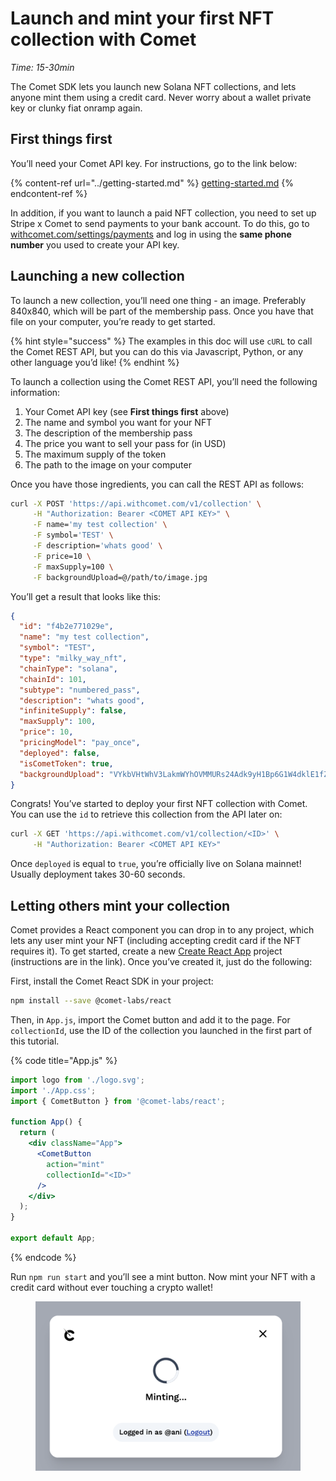 # Launch and mint your first NFT collection with Comet

_Time: 15-30min_

The Comet SDK lets you launch new Solana NFT collections, and lets anyone mint them using a credit card. Never worry about a wallet private key or clunky fiat onramp again.

## First things first

You’ll need your Comet API key. For instructions, go to the link below:

{% content-ref url="../getting-started.md" %}
[getting-started.md](../getting-started.md)
{% endcontent-ref %}

In addition, if you want to launch a paid NFT collection, you need to set up Stripe x Comet to send payments to your bank account. To do this, go to [withcomet.com/settings/payments](http://withcomet.com/settings/payments) and log in using the **same phone number** you used to create your API key.

## Launching a new collection

To launch a new collection, you’ll need one thing - an image. Preferably 840x840, which will be part of the membership pass. Once you have that file on your computer, you’re ready to get started.

{% hint style="success" %}
The examples in this doc will use `cURL` to call the Comet REST API, but you can do this via Javascript, Python, or any other language you’d like!
{% endhint %}

To launch a collection using the Comet REST API, you’ll need the following information:

1. Your Comet API key (see **First things first** above)
2. The name and symbol you want for your NFT
3. The description of the membership pass
4. The price you want to sell your pass for (in USD)
5. The maximum supply of the token
6. The path to the image on your computer

Once you have those ingredients, you can call the REST API as follows:

```bash
curl -X POST 'https://api.withcomet.com/v1/collection' \
     -H "Authorization: Bearer <COMET API KEY>" \
     -F name='my test collection' \
     -F symbol='TEST' \
     -F description='whats good' \
     -F price=10 \
     -F maxSupply=100 \
     -F backgroundUpload=@/path/to/image.jpg
```

You’ll get a result that looks like this:

```json
{
  "id": "f4b2e771029e",
  "name": "my test collection",
  "symbol": "TEST",
  "type": "milky_way_nft",
  "chainType": "solana",
  "chainId": 101,
  "subtype": "numbered_pass",
  "description": "whats good",
  "infiniteSupply": false,
  "maxSupply": 100,
  "price": 10,
  "pricingModel": "pay_once",
  "deployed": false,
  "isCometToken": true,
  "backgroundUpload": "VYkbVHtWhV3LakmWYhOVMMURs24Adk9yH1Bp6G1W4dklE1fZIfaMuJqdvSkzKOwl"
}
```

Congrats! You’ve started to deploy your first NFT collection with Comet. You can use the `id` to retrieve this collection from the API later on:

```bash
curl -X GET 'https://api.withcomet.com/v1/collection/<ID>' \
     -H "Authorization: Bearer <COMET API KEY>"
```

Once `deployed` is equal to `true`, you’re officially live on Solana mainnet! Usually deployment takes 30-60 seconds.

## Letting others mint your collection

Comet provides a React component you can drop in to any project, which lets any user mint your NFT (including accepting credit card if the NFT requires it). To get started, create a new [Create React App](https://create-react-app.dev/) project (instructions are in the link). Once you’ve created it, just do the following:

First, install the Comet React SDK in your project:

```bash
npm install --save @comet-labs/react
```

Then, in `App.js`, import the Comet button and add it to the page. For `collectionId`, use the ID of the collection you launched in the first part of this tutorial.

{% code title="App.js" %}
```jsx
import logo from './logo.svg';
import './App.css';
import { CometButton } from '@comet-labs/react';

function App() {
  return (
    <div className="App">
      <CometButton
        action="mint"
        collectionId="<ID>"
      />
    </div>
  );
}

export default App;
```
{% endcode %}

Run `npm run start` and you’ll see a mint button. Now mint your NFT with a credit card without ever touching a crypto wallet!

<figure><img src="../.gitbook/assets/Screen Shot 2023-01-10 at 12.40.13 PM.png" alt=""><figcaption></figcaption></figure>

